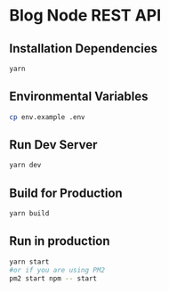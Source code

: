# Blog Node REST API

## Installation Dependencies

```bash
yarn
```

## Environmental Variables

```bash
cp env.example .env
```

## Run Dev Server

```bash
yarn dev
```

## Build for Production

```bash
yarn build
```

## Run in production

```bash
yarn start
#or if you are using PM2
pm2 start npm -- start
```
